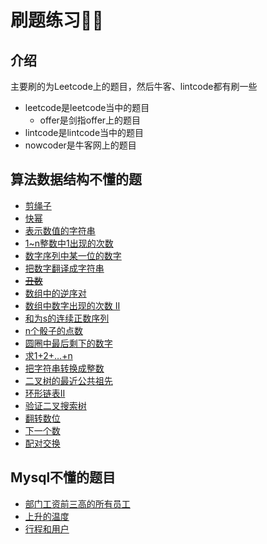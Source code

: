 # 刷题练习👨‍💻
## 介绍
主要刷的为Leetcode上的题目，然后牛客、lintcode都有刷一些
* leetcode是leetcode当中的题目
  * offer是剑指offer上的题目
* lintcode是lintcode当中的题目
* nowcoder是牛客网上的题目

## 算法数据结构不懂的题
* [剪绳子](https://leetcode-cn.com/problems/jian-sheng-zi-lcof/)
* [快幂](https://leetcode-cn.com/problems/shu-zhi-de-zheng-shu-ci-fang-lcof/)
* [表示数值的字符串](https://leetcode-cn.com/problems/biao-shi-shu-zhi-de-zi-fu-chuan-lcof/)
* [1~n整数中1出现的次数](https://leetcode-cn.com/problems/1nzheng-shu-zhong-1chu-xian-de-ci-shu-lcof/)
* [数字序列中某一位的数字](https://leetcode-cn.com/problems/shu-zi-xu-lie-zhong-mou-yi-wei-de-shu-zi-lcof/)
* [把数字翻译成字符串](https://leetcode-cn.com/problems/ba-shu-zi-fan-yi-cheng-zi-fu-chuan-lcof/)
* ~~[丑数](https://leetcode-cn.com/problems/chou-shu-lcof/)~~
* [数组中的逆序对](https://leetcode-cn.com/problems/shu-zu-zhong-de-ni-xu-dui-lcof/)
* [数组中数字出现的次数 II](https://leetcode-cn.com/problems/shu-zu-zhong-shu-zi-chu-xian-de-ci-shu-ii-lcof/)
* [和为s的连续正数序列](https://leetcode-cn.com/problems/he-wei-sde-lian-xu-zheng-shu-xu-lie-lcof/)
* [n个骰子的点数](https://leetcode-cn.com/problems/nge-tou-zi-de-dian-shu-lcof/)
* [圆圈中最后剩下的数字](https://leetcode-cn.com/problems/yuan-quan-zhong-zui-hou-sheng-xia-de-shu-zi-lcof/)
* [求1+2+…+n](https://leetcode-cn.com/problems/qiu-12n-lcof/)
* [把字符串转换成整数](https://leetcode-cn.com/problems/ba-zi-fu-chuan-zhuan-huan-cheng-zheng-shu-lcof/)
* [二叉树的最近公共祖先](https://leetcode-cn.com/problems/er-cha-shu-de-zui-jin-gong-gong-zu-xian-lcof/)
* [环形链表II](https://leetcode-cn.com/problems/linked-list-cycle-ii/)
* [验证二叉搜索树](https://leetcode-cn.com/problems/validate-binary-search-tree/)
* [翻转数位](https://leetcode-cn.com/problems/reverse-bits-lcci/)
* [下一个数](https://leetcode-cn.com/problems/closed-number-lcci/)
* [配对交换](https://leetcode-cn.com/problems/exchange-lcci/)

## Mysql不懂的题目
* [部门工资前三高的所有员工](https://leetcode-cn.com/problems/department-top-three-salaries/)
* [上升的温度](https://leetcode-cn.com/problems/rising-temperature/)
* [行程和用户](https://leetcode-cn.com/problems/trips-and-users/)
